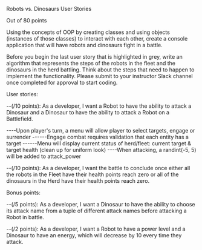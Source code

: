 Robots vs. Dinosaurs User Stories

Out of 80 points

Using the concepts of OOP by creating classes and using objects (instances of those classes) to interact with each other, create a console application that will have robots and dinosaurs fight in a battle.

Before you begin the last user story that is highlighted in grey, write an algorithm that represents the steps of the robots in the fleet and the dinosaurs in the herd battling. Think about the steps that need to happen to implement the functionality. Please submit to your instructor Slack channel once completed for approval to start coding.

User stories:

<!-- --(/5 points): As a developer, I want to make at least 7 commits with good, descriptive messages. -->

<!-- --(/5 points): As a developer, I want to make a class for each of the following: Robot, Dinosaur, Fleet, Herd, Weapon, Battlefield. -->

<!-- --(/10 points): As a developer, I want a Robot to have a name, health, and a Weapon (this needs to be its own class and object) with a name (i.e. sword) and attack power. -->

<!-- --(/10 points): As a developer, I want a Dinosaur to have a name, health, and attack power. -->

<!-- --(/10 points): As a developer, I want to instantiate three Robot objects and three Dinosaur objects and assign the appropriate values to all the objects. -->

<!-- --(/10 points): As a developer, I want the created Robot objects to be stored in a Fleet and the created Dinosaur objects to be stored in a Herd (the Fleet and Herd must use a List to store the objects). -->

--(/10 points): As a developer, I want a Robot to have the ability to attack a Dinosaur and a Dinosaur to have the ability to attack a Robot on a Battlefield.

----Upon player's turn, a menu will allow player to select targets, engage or surrender
------Engage combat requires validation that each entity has a target
------Menu will display current status of herd/fleet: current target & target health (clean up for uniform look)
----When attacking, a randint(-5, 5) will be added to attack_power

<!-- --(/10 points): As a developer, I want a Robot/Dinosaur to lose health points (loss based on attack power) when another Robot/Dinosaur successfully attacks it. -->

--(/10 points): As a developer, I want the battle to conclude once either all the robots in the Fleet have their health points reach zero or all of the dinosaurs in the Herd have their health points reach zero.

Bonus points:

<!-- --(/5 points): As a developer, I want a Robot to have the ability to choose from a List of different weapons that will be then assigned as its own weapon. -->

--(/5 points): As a developer, I want a Dinosaur to have the ability to choose its attack name from a tuple of different attack names before attacking a Robot in battle.

--(/2 points): As a developer, I want a Robot to have a power level and a Dinosaur to have an energy, which will decrease by 10 every time they attack.
